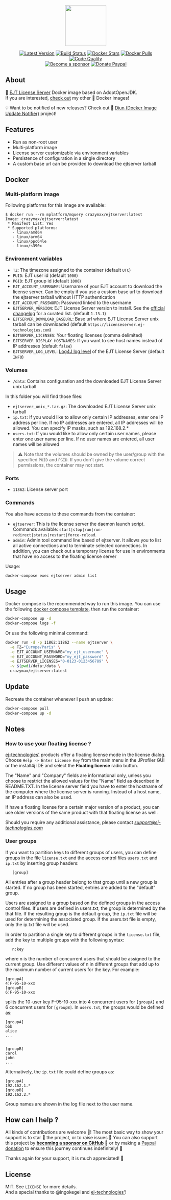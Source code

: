 <p align="center"><a href="https://github.com/crazy-max/docker-ejtserver" target="_blank"><img height="128" src="https://raw.githubusercontent.com/crazy-max/docker-ejtserver/master/.res/docker-ejtserver.jpg"></a></p>

<p align="center">
  <a href="https://hub.docker.com/r/crazymax/ejtserver/tags?page=1&ordering=last_updated"><img src="https://img.shields.io/github/v/tag/crazy-max/docker-ejtserver?label=version&style=flat-square" alt="Latest Version"></a>
  <a href="https://github.com/crazy-max/docker-ejtserver/actions?workflow=build"><img src="https://img.shields.io/github/workflow/status/crazy-max/docker-ejtserver/build?label=build&logo=github&style=flat-square" alt="Build Status"></a>
  <a href="https://hub.docker.com/r/crazymax/ejtserver/"><img src="https://img.shields.io/docker/stars/crazymax/ejtserver.svg?style=flat-square&logo=docker" alt="Docker Stars"></a>
  <a href="https://hub.docker.com/r/crazymax/ejtserver/"><img src="https://img.shields.io/docker/pulls/crazymax/ejtserver.svg?style=flat-square&logo=docker" alt="Docker Pulls"></a>
  <a href="https://www.codacy.com/app/crazy-max/docker-ejtserver"><img src="https://img.shields.io/codacy/grade/b805833749d54c89ae0584cda5c6cd4d.svg?style=flat-square" alt="Code Quality"></a>
  <br /><a href="https://github.com/sponsors/crazy-max"><img src="https://img.shields.io/badge/sponsor-crazy--max-181717.svg?logo=github&style=flat-square" alt="Become a sponsor"></a>
  <a href="https://www.paypal.me/crazyws"><img src="https://img.shields.io/badge/donate-paypal-00457c.svg?logo=paypal&style=flat-square" alt="Donate Paypal"></a>
</p>

## About

🐳 [EJT License Server](https://www.ej-technologies.com/license/files) Docker image based on AdoptOpenJDK.<br />
If you are interested, [check out](https://hub.docker.com/r/crazymax/) my other 🐳 Docker images!

💡 Want to be notified of new releases? Check out 🔔 [Diun (Docker Image Update Notifier)](https://github.com/crazy-max/diun) project!

## Features

* Run as non-root user
* Multi-platform image
* License server customizable via environment variables
* Persistence of configuration in a single directory
* A custom base url can be provided to download the ejtserver tarball

## Docker

### Multi-platform image

Following platforms for this image are available:

```
$ docker run --rm mplatform/mquery crazymax/ejtserver:latest
Image: crazymax/ejtserver:latest
 * Manifest List: Yes
 * Supported platforms:
   - linux/amd64
   - linux/arm64
   - linux/ppc64le
   - linux/s390x
```

### Environment variables

* `TZ`: The timezone assigned to the container (default `UTC`)
* `PUID`: EJT user id (default `1000`)
* `PGID`: EJT group id (default `1000`)
* `EJT_ACCOUNT_USERNAME`: Username of your EJT account to download the license server. Can be empty if you use a custom base url to download the ejtserver tarball without HTTP authentication
* `EJT_ACCOUNT_PASSWORD`: Password linked to the username
* `EJTSERVER_VERSION`: EJT License Server version to install. See the [official changelog](https://www.ej-technologies.com/license/changelog.html) for a curated list. (default `1.13.1`)
* `EJTSERVER_DOWNLOAD_BASEURL`: Base url where EJT License Server unix tarball can be downloaded (default `https://licenseserver.ej-technologies.com`)
* `EJTSERVER_LICENSES`: Your floating licenses (comma delimited)
* `EJTSERVER_DISPLAY_HOSTNAMES`: If you want to see host names instead of IP addresses (default `false`)
* `EJTSERVER_LOG_LEVEL`: [Log4J log level](https://logging.apache.org/log4j/2.x/manual/customloglevels.html) of the EJT License Server (default `INFO`)

### Volumes

* `/data`: Contains configuration and the downloaded EJT License Server unix tarball

In this folder you will find those files:

* `ejtserver_unix_*.tar.gz`: The downloaded EJT License Server unix tarball
* `ip.txt`: If you would like to allow only certain IP addresses, enter one IP address per line. If no IP addresses are entered, all IP addresses will be allowed. You can specify IP masks, such as 192.168.2.*
* `users.txt`: If you would like to allow only certain user names, please enter one user name per line. If no user names are entered, all user names will be allowed

> :warning: Note that the volumes should be owned by the user/group with the specified `PUID` and `PGID`. If you don't give the volume correct permissions, the container may not start.

### Ports

* `11862`: License server port

### Commands

You also have access to these commands from the container:

* `ejtserver`: This is the license server the daemon launch script. Commands available: `start|stop|run|run-redirect|status|restart|force-reload`.
* `admin`: Admin tool command line based of ejtserver. It allows you to list all active connections and to terminate selected connections. In addition, you can check out a temporary license for use in environments that have no access to the floating license server

Usage:

```bash
docker-compose exec ejtserver admin list
```

## Usage

Docker compose is the recommended way to run this image. You can use the following [docker compose template](examples/compose/docker-compose.yml), then run the container:

```bash
docker-compose up -d
docker-compose logs -f
```

Or use the following minimal command:

```bash
docker run -d -p 11862:11862 --name ejtserver \
  -e TZ="Europe/Paris" \
  -e EJT_ACCOUNT_USERNAME="my_ejt_username" \
  -e EJT_ACCOUNT_PASSWORD="my_ejt_password" \
  -e EJTSERVER_LICENSES="0-0123-0123456789" \
  -v $(pwd)/data:/data \
  crazymax/ejtserver:latest
```

## Update

Recreate the container whenever I push an update:

```bash
docker-compose pull
docker-compose up -d
```

## Notes

### How to use your floating license ?

[ej-technologies'](https://www.ej-technologies.com/) products offer a floating license mode in the license dialog. Choose `Help -> Enter License Key` from the main menu in the JProfiler GUI or the install4j IDE and select the <b>Floating license</b> radio button.

The "Name" and "Company" fields are informational only, unless you choose to restrict the allowed values for the "Name" field as described in README.TXT. In the license server field you have to enter the hostname of the computer where the license server is running. Instead of a host name, an IP address can also be used.

If have a floating license for a certain major version of a product, you can use older versions of the same product with that floating license as well.

Should you require any additional assistance, please contact *support@ej-technologies.com*

### User groups

If you want to partition keys to different groups of users, you can define groups in the file `license.txt` and the access control files `users.txt` and `ip.txt` by inserting group headers:

```
   [group]
```

All entries after a group header belong to that group until a new group is started. If no group has been started, entries are added to the "default" group.

Users are assigned to a group based on the defined groups in the access control files. If users are defined in users.txt, the group is determined by the that file. If the resulting group is the default group, the `ip.txt` file will be used for determining the associated group. If the users.txt file is empty, only the ip.txt file will be used.

In order to partition a single key to different groups in the `license.txt` file, add the key to multiple groups with the following syntax:

```
   n:key
```

where n is the number of concurrent users that should be assigned to the current group. Use different values of n in different groups that add up to the maximum number of current users for the key. For example:

```
[groupA]
4:F-95-10-xxx
[groupB]
6:F-95-10-xxx
```

splits the 10-user key F-95-10-xxx into 4 concurrent users for `[groupA]` and 6 concurrent users for `[groupB]`. In `users.txt`, the groups would be defined as:

```
[groupA]
bob
alice
...


[groupB]
carol
john
...
```

Alternatively, the `ip.txt` file could define groups as:

```
[groupA]
192.162.1.*
[groupB]
192.162.2.*
```

Group names are shown in the log file next to the user name.

## How can I help ?

All kinds of contributions are welcome :raised_hands:! The most basic way to show your support is to star :star2: the project, or to raise issues :speech_balloon: You can also support this project by [**becoming a sponsor on GitHub**](https://github.com/sponsors/crazy-max) :clap: or by making a [Paypal donation](https://www.paypal.me/crazyws) to ensure this journey continues indefinitely! :rocket:

Thanks again for your support, it is much appreciated! :pray:

## License

MIT. See `LICENSE` for more details.<br />
And a special thanks to @ingokegel and [ej-technologies'](https://www.ej-technologies.com/)!
